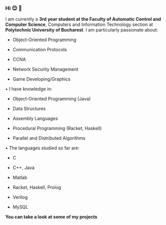 ### Hi :blush: :floppy_disk:
I am currently a **3rd year student at the Faculty of Automatic Control and Computer Science**, Computers and Information Technology section at **Polytechnic University of Bucharest**.
I am particularly passionate about:

* Object-Oriented Programming

* Communication Protocols

* CCNA 

* Network Security Management

* Game Developing/Graphics


• I have knowledge in: 


* Object-Oriented Programming (Java)


* Data Structures


* Assembly Languages


* Procedural Programming (Racket, Haskell)


* Parallel and Distributed Algorithms


• The languages studied so far are: 


- C

- C++, Java

- Matlab 

- Racket, Haskell, Prolog

- Verilog

- MySQL

**You can take a look at some of my projects**

